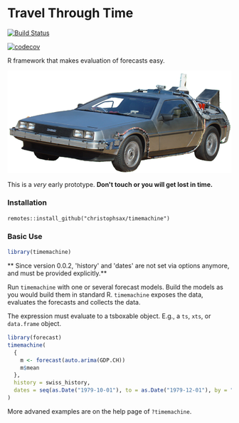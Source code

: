 # Travel Through Time

[![Build Status](https://travis-ci.org/christophsax/timemachine.svg?branch=master)](https://travis-ci.org/christophsax/timemachine)

[![codecov](https://codecov.io/github/christophsax/timemachine/branch/master/graphs/badge.svg)](https://codecov.io/github/christophsax/timemachine)

R framework that makes evaluation of forecasts easy.

![](https://raw.githubusercontent.com/christophsax/timemachine/master/inst/img/DTM.png)

This is a *very* early prototype. **Don't touch or you will get lost in time.**


### Installation


```t
remotes::install_github("christophsax/timemachine")
```

### Basic Use

```r
library(timemachine)
```
** Since version 0.0.2, 'history' and 'dates' are not set via options anymore, and must be provided explicitly.**

Run `timemachine` with one or several forecast models. Build the models as you
would build them in standard R. `timemachine` exposes the data, evaluates the
forecasts and collects the data.

The expression must evaluate to a tsboxable object. E.g., a `ts`, `xts`, or
`data.frame` object.

```r
library(forecast)
timemachine(
  {
    m <- forecast(auto.arima(GDP.CH))
    m$mean
  },
  history = swiss_history,
  dates = seq(as.Date("1979-10-01"), to = as.Date("1979-12-01"), by = "month")
)
```

More advaned examples are on the help page of `?timemachine`.

